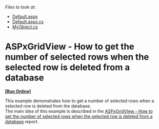 <!-- default file list -->
*Files to look at*:

* [Default.aspx](./CS/WebApplication1/Default.aspx)
* [Default.aspx.cs](./CS/WebApplication1/Default.aspx.cs)
* [MyObject.cs](./CS/WebApplication1/MyObject.cs)
<!-- default file list end -->
# ASPxGridView - How to get the number of selected rows when the selected row is deleted from a database
<!-- run online -->
**[[Run Online]](https://codecentral.devexpress.com/e4486)**
<!-- run online end -->


<p>This example demonstrates how to get a number of selected rows when a selected row is deleted from the database. <br />
The main idea of this example is described in the <a href="https://www.devexpress.com/Support/Center/p/KA18705">ASPxGridView - How to get the number of selected rows when the selected row is deleted from a database</a> report.</p>

<br/>


